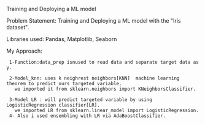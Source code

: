 
Training and Deploying a ML model

Problem Statement: Training and Deploying a ML model with the "Iris dataset".

Libraries used: Pandas, Matplotlib, Seaborn

My Approach:

     1-Function:data_prep isnused to read data and separate target data as y.

     2-Model_knn: uses k neighrest neighbors[KNN]  machine learning theorem to predict ours targeted variable.
       we imported it from sklearn.neighbors import KNeighborsClassifier.

     3-Model_LR : will predict targeted variable by using LogisticRegression classifier[LR].
       we imported LR from sklearn.linear_model import LogisticRegression.
     4- Also i used ensembling with LR via AdaBoostClassifier.


   
   
